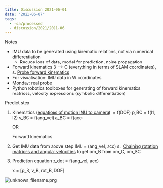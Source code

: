 ```yaml
---
title: Discussion 2021-06-01
date: "2021-06-07"
tags:
  - -sa/processed
  - discussion/2021/2021-06
---
```


Notes

*   IMU data to be generated using kinematic relations, not via numerical differentiation
    *   Reduce loss of data, model for prediction, noise propagation
*   Forward kinematics B --> C (everything in terms of SLAM coordinates), s. [Probe forward kinematics](probe-forward-kinematics.md)
*   For visualisation: IMU data in W coordinates
*   Monday: real probe
*   Python robotics toolboxes for generating of forward kinematics matrices, velocity expressions (symbolic differentiation)

Predict step

1.  Kinematics ([equations of motion IMU to camera](equations-of-motion-imu-to-camera.md))  = f(DOF)
    p\_BC = f(l1, l2)
    v\_BC = f(ang\_vel)
    a\_BC = f(acc)
    
    OR
    
    Forward kinematics
    
2.  Get IMU data from above step
    IMU = (ang\_vel, acc)
    s.  [Chaining rotation matrices and angular velocities](chaining-rotation-matrices-and-angular-velocities.md) to get om\_B from om\_C, om\_BC
    
3.  Prediction equation
    x\_dot = f(ang\_vel, acc)
    
    x = \[p\_B, v\_B, rot\_B, DOF\]
    

![unknown_filename.png](./_resources/Discussion_2021-06-01.resources/unknown_filename.png)

